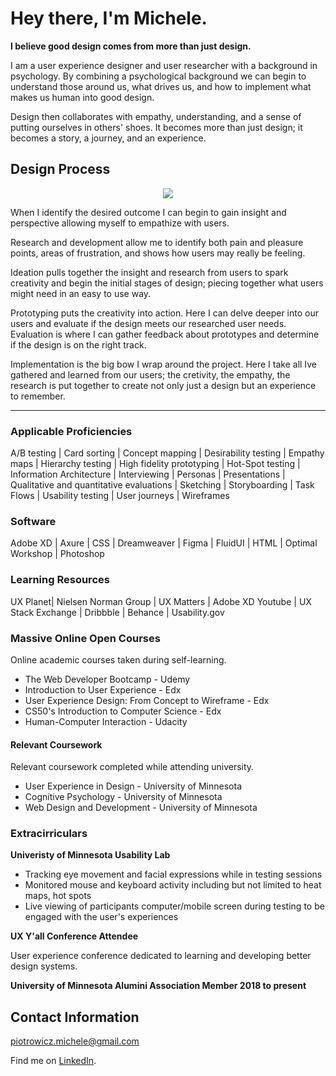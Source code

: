 # Hey there, I'm Michele.

**I believe good design comes from more than just design.**

I am a user experience designer and user researcher with a background in psychology. By combining a psychological background we can begin to understand those around us, what drives us, and how to implement what makes us human into good design. 

Design then collaborates with empathy, understanding, and a sense of putting ourselves in others' shoes. It becomes more than just design; it becomes a story, a journey, and an experience. 

## Design Process

<p align="center">
  <img src="https://user-images.githubusercontent.com/33335020/152221722-8697a85a-e71e-42e1-8802-45e19bf644c1.png">
  </p>


When I identify the desired outcome I can begin to gain insight and perspective allowing myself to empathize with users. 

Research and development allow me to identify both pain and pleasure points, areas of frustration, and shows how users may really be feeling. 

Ideation pulls together the insight and research from users to spark creativity and begin the initial stages of design; piecing together what users might need in an easy to use way. 

Prototyping puts the creativity into action. Here I can delve deeper into our users and evaluate if the design meets our researched user needs. Evaluation is where I can gather feedback about prototypes and determine if the design is on the right track. 

Implementation is the big bow I wrap around the project. Here I take all Ive gathered and learned from our users; the cretivity, the empathy, the research is put together to create not only just a design but an experience to remember. 
  
--------

### Applicable Proficiencies
 
A/B testing | Card sorting | Concept mapping | Desirability testing | Empathy maps | Hierarchy testing | High fidelity prototyping | Hot-Spot testing | Information Architecture | Interviewing | Personas | Presentations | Qualitative and quantitative evaluations | Sketching | Storyboarding | Task Flows | Usability testing | User journeys | Wireframes


### Software

Adobe XD | Axure | CSS | Dreamweaver | Figma | FluidUI | HTML | Optimal Workshop | Photoshop

### Learning Resources

UX Planet| Nielsen Norman Group | UX Matters | Adobe XD Youtube | UX Stack Exchange | Dribbble | Behance | Usability.gov

### Massive Online Open Courses

Online academic courses taken during self-learning. 

* The Web Developer Bootcamp - Udemy
* Introduction to User Experience - Edx
* User Experience Design: From Concept to Wireframe - Edx
* CS50's Introduction to Computer Science - Edx 
* Human-Computer Interaction - Udacity

#### Relevant Coursework

Relevant coursework completed while attending university.

* User Experience in Design - University of Minnesota
* Cognitive Psychology - University of Minnesota
* Web Design and Development - University of Minnesota

### Extracirriculars

**Univeristy of Minnesota Usability Lab**

* Tracking eye movement and facial expressions while in testing sessions
* Monitored mouse and keyboard activity including but not limited to heat maps, hot spots
* Live viewing of participants computer/mobile screen during testing to be engaged with the user's experiences

**UX Y'all Conference Attendee** 

User experience conference dedicated to learning and developing better design systems. 

**University of Minnesota Alumini Association Member 2018 to present**

## Contact Information

piotrowicz.michele@gmail.com

Find me on [LinkedIn](https://www.linkedin.com/in/michelepiot/).

 
